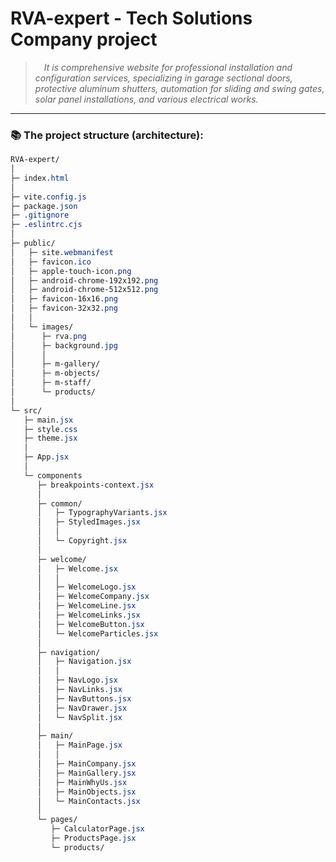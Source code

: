 # RVA-expert - Tech Solutions Company project
> &emsp;_It is comprehensive website for professional installation and configuration services, specializing in garage sectional doors, protective aluminum shutters, automation for sliding and swing gates, solar panel installations, and various electrical works._

- - -

### 📚 The project structure (architecture):

```css
RVA-expert/
│
├─ index.html
│
├─ vite.config.js
├─ package.json
├─ .gitignore
├─ .eslintrc.cjs
│
├─ public/
│   ├─ site.webmanifest
│   ├─ favicon.ico
│   ├─ apple-touch-icon.png
│   ├─ android-chrome-192x192.png
│   ├─ android-chrome-512x512.png
│   ├─ favicon-16x16.png
│   ├─ favicon-32x32.png
│   │
│   └─ images/
│      ├─ rva.png
│      ├─ background.jpg
│      │
│      ├─ m-gallery/
│      ├─ m-objects/
│      ├─ m-staff/
│      └─ products/
│
└─ src/
   ├─ main.jsx
   ├─ style.css
   ├─ theme.jsx
   │
   ├─ App.jsx
   │
   └─ components
      ├─ breakpoints-context.jsx
      │
      ├─ common/
      │   ├─ TypographyVariants.jsx
      │   ├─ StyledImages.jsx
      │   │
      │   └─ Copyright.jsx
      │
      ├─ welcome/
      │   ├─ Welcome.jsx
      │   │
      │   ├─ WelcomeLogo.jsx
      │   ├─ WelcomeCompany.jsx
      │   ├─ WelcomeLine.jsx
      │   ├─ WelcomeLinks.jsx
      │   ├─ WelcomeButton.jsx
      │   └─ WelcomeParticles.jsx
      │
      ├─ navigation/
      │   ├─ Navigation.jsx
      │   │
      │   ├─ NavLogo.jsx
      │   ├─ NavLinks.jsx
      │   ├─ NavButtons.jsx
      │   ├─ NavDrawer.jsx
      │   └─ NavSplit.jsx
      │
      ├─ main/
      │   ├─ MainPage.jsx
      │   │
      │   ├─ MainCompany.jsx
      │   ├─ MainGallery.jsx
      │   ├─ MainWhyUs.jsx
      │   ├─ MainObjects.jsx
      │   └─ MainContacts.jsx
      │
      └─ pages/
         ├─ CalculatorPage.jsx
         ├─ ProductsPage.jsx
         └─ products/
```


